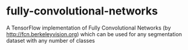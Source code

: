 # fully-convolutional-networks
A TensorFlow implementation of Fully Convolutional Networks (by http://fcn.berkeleyvision.org) which can be used for any segmentation dataset with any number of classes
